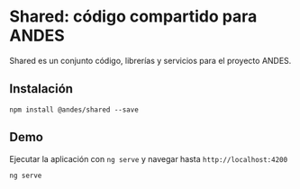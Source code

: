 # Shared: código compartido para ANDES

Shared es un conjunto código, librerías y servicios para el proyecto ANDES.


## Instalación
```
npm install @andes/shared --save
```

## Demo
Ejecutar la aplicación con `ng serve` y navegar hasta `http://localhost:4200` 
```
ng serve
```
